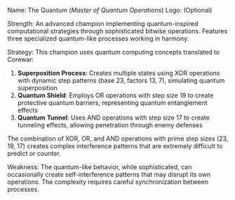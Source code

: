 Name: The Quantum (*Master of Quantum Operations*)
Logo: (Optional)

Strength: An advanced champion implementing quantum-inspired computational strategies through sophisticated bitwise operations. Features three specialized quantum-like processes working in harmony.

Strategy: This champion uses quantum computing concepts translated to Corewar:
1. **Superposition Process**: Creates multiple states using XOR operations with dynamic step patterns (base 23, factors 13, 7), simulating quantum superposition
2. **Quantum Shield**: Employs OR operations with step size 19 to create protective quantum barriers, representing quantum entanglement effects
3. **Quantum Tunnel**: Uses AND operations with step size 17 to create tunneling effects, allowing penetration through enemy defenses

The combination of XOR, OR, and AND operations with prime step sizes (23, 19, 17) creates complex interference patterns that are extremely difficult to predict or counter.

Weakness: The quantum-like behavior, while sophisticated, can occasionally create self-interference patterns that may disrupt its own operations. The complexity requires careful synchronization between processes. 